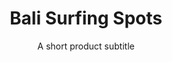 ---
layout: product-travel-guide
slug: bali-surfing-spots
title: Bali Surfing Spots
subtitle: A short product subtitle
description: Ipsum irure elit culpa aliqua ex do elit velit laboris. Deserunt et ex sunt ea magna velit nulla nulla magna qui exercitation ea Lorem. Sit tempor incididunt ullamco reprehenderit minim aliqua nulla pariatur consectetur minim magna cillum excepteur tempor. Irure irure elit magna esse in aliqua voluptate consequat eu esse pariatur. Ipsum irure elit culpa aliqua ex do elit velit laboris. Deserunt et ex sunt ea magna velit nulla nulla magna qui exercitation ea Lorem. Sit tempor incididunt ullamco reprehenderit minim aliqua nulla pariatur consectetur minim magna cillum excepteur tempor. Irure irure elit magna esse in aliqua voluptate consequat eu esse pariatur. 
price: $40
featured-image: /uploads/magazine/blog-bg-2.jpg
gallery-images: 
    - /uploads/magazine/blog-bg-1.jpg
    - /uploads/magazine/blog-bg-2.jpg
    - /uploads/magazine/blog-bg-3.jpg
    - /uploads/magazine/blog-bg-4.jpg
    - /uploads/magazine/blog-bg-5.jpg
    - /uploads/magazine/blog-bg-6.jpg
---